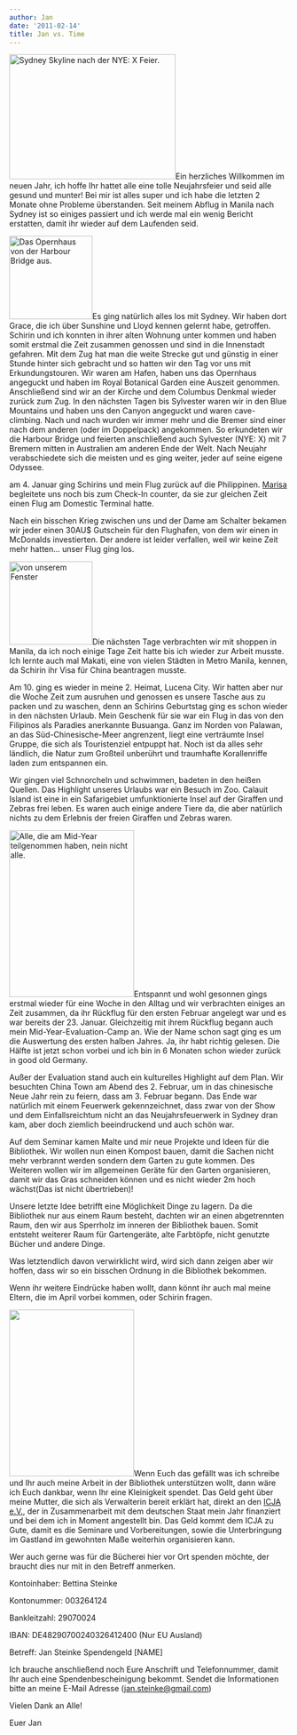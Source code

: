```yaml
---
author: Jan
date: '2011-02-14'
title: Jan vs. Time
---
```


[<img src="https://jan-steinke.de/wordpress/wp-content/uploads/2011/02/SAM_2862-300x225.jpg" alt="Sydney Skyline nach der NYE: X Feier." title="Nach dem Feuerwerk" width="300" height="225" class="alignright size-medium wp-image-310" />](https://jan-steinke.de/wordpress/wp-content/uploads/2011/02/SAM_2862.jpg)Ein herzliches Willkommen im neuen Jahr, ich hoffe Ihr hattet alle eine tolle Neujahrsfeier und seid alle gesund und munter! Bei mir ist alles super und ich habe die letzten 2 Monate ohne Probleme überstanden. Seit meinem Abflug in Manila nach Sydney ist so einiges passiert und ich werde mal ein wenig Bericht erstatten, damit ihr wieder auf dem Laufenden seid.

[<img src="https://jan-steinke.de/wordpress/wp-content/uploads/2011/02/SAM_2700-150x150.jpg" alt="Das Opernhaus von der Harbour Bridge aus." title="Das Opernhaus" width="150" height="150" class="alignleft size-thumbnail wp-image-312" />](https://jan-steinke.de/wordpress/wp-content/uploads/2011/02/SAM_2700.jpg)Es ging natürlich alles los mit Sydney. Wir haben dort Grace, die ich über Sunshine und Lloyd kennen gelernt habe, getroffen. Schirin und ich konnten in ihrer alten Wohnung unter kommen und haben somit erstmal die Zeit zusammen genossen und sind in die Innenstadt gefahren. Mit dem Zug hat man die weite Strecke gut und günstig in einer Stunde hinter sich gebracht und so hatten wir den Tag vor uns mit Erkundungstouren. Wir waren am Hafen, haben uns das Opernhaus angeguckt und haben im Royal Botanical Garden eine Auszeit genommen. Anschließend sind wir an der Kirche und dem Columbus Denkmal wieder zurück zum Zug. In den nächsten Tagen bis Sylvester waren wir in den Blue Mountains und haben uns den Canyon angeguckt und waren cave-climbing. Nach und nach wurden wir immer mehr und die Bremer sind einer nach dem anderen (oder im Doppelpack) angekommen. So erkundeten wir die Harbour Bridge und feierten anschließend auch Sylvester (NYE: X) mit 7 Bremern mitten in Australien am anderen Ende der Welt. Nach Neujahr verabschiedete sich die meisten und es ging weiter, jeder auf seine eigene Odyssee.

am 4. Januar ging Schirins und mein Flug zurück auf die Philippinen. [Marisa](http://oztralia.jimdo.com/) begleitete uns noch bis zum Check-In counter, da sie zur gleichen Zeit einen Flug am Domestic Terminal hatte.

Nach ein bisschen Krieg zwischen uns und der Dame am Schalter bekamen wir jeder einen 30AU$ Gutschein für den Flughafen, von dem wir einen in McDonalds investierten. Der andere ist leider verfallen, weil wir keine Zeit mehr hatten&#8230; unser Flug ging los.

[<img src="http://img4.jan-steinke.de/wordpress/wp-content/uploads/2011/02/SAM_2914-150x150.jpg" alt="von unserem Fenster" title="Sonnenuntergang" width="150" height="150" class="alignleft size-thumbnail wp-image-314" />](https://jan-steinke.de/wordpress/wp-content/uploads/2011/02/SAM_2914.jpg)Die nächsten Tage verbrachten wir mit shoppen in Manila, da ich noch einige Tage Zeit hatte bis ich wieder zur Arbeit musste. Ich lernte auch mal Makati, eine von vielen Städten in Metro Manila, kennen, da Schirin ihr Visa für China beantragen musste.

Am 10. ging es wieder in meine 2. Heimat, Lucena City. Wir hatten aber nur die Woche Zeit zum ausruhen und genossen es unsere Tasche aus zu packen und zu waschen, denn an Schirins Geburtstag ging es schon wieder in den nächsten Urlaub. Mein Geschenk für sie war ein Flug in das von den Filipinos als Paradies anerkannte Busuanga. Ganz im Norden von Palawan, an das Süd-Chinesische-Meer angrenzent, liegt eine verträumte Insel Gruppe, die sich als Touristenziel entpuppt hat. Noch ist da alles sehr ländlich, die Natur zum Großteil unberührt und traumhafte Korallenriffe laden zum entspannen ein.

Wir gingen viel Schnorcheln und schwimmen, badeten in den heißen Quellen. Das Highlight unseres Urlaubs war ein Besuch im Zoo. Calauit Island ist eine in ein Safarigebiet umfunktionierte Insel auf der Giraffen und Zebras frei leben. Es waren auch einige andere Tiere da, die aber natürlich nichts zu dem Erlebnis der freien Giraffen und Zebras waren.

[<img src="https://jan-steinke.de/wordpress/wp-content/uploads/2011/02/SAM_2990-225x300.jpg" alt="Alle, die am Mid-Year teilgenommen haben, nein nicht alle." title="Team ICJA + Freunde" width="225" height="300" class="alignright size-medium wp-image-316" />](https://jan-steinke.de/wordpress/wp-content/uploads/2011/02/SAM_2990.jpg)Entspannt und wohl gesonnen gings erstmal wieder für eine Woche in den Alltag und wir verbrachten einiges an Zeit zusammen, da ihr Rückflug für den ersten Februar angelegt war und es war bereits der 23. Januar. Gleichzeitig mit ihrem Rückflug begann auch mein Mid-Year-Evaluation-Camp an. Wie der Name schon sagt ging es um die Auswertung des ersten halben Jahres. Ja, ihr habt richtig gelesen. Die Hälfte ist jetzt schon vorbei und ich bin in 6 Monaten schon wieder zurück in good old Germany.

Außer der Evaluation stand auch ein kulturelles Highlight auf dem Plan. Wir besuchten China Town am Abend des 2. Februar, um in das chinesische Neue Jahr rein zu feiern, dass am 3. Februar begann. Das Ende war natürlich mit einem Feuerwerk gekennzeichnet, dass zwar von der Show und dem Einfallsreichtum nicht an das Neujahrsfeuerwerk in Sydney dran kam, aber doch ziemlich beeindruckend und auch schön war.

Auf dem Seminar kamen Malte und mir neue Projekte und Ideen für die Bibliothek. Wir wollen nun einen Kompost bauen, damit die Sachen nicht mehr verbrannt werden sondern dem Garten zu gute kommen. Des Weiteren wollen wir im allgemeinen Geräte für den Garten organisieren, damit wir das Gras schneiden können und es nicht wieder 2m hoch wächst(Das ist nicht übertrieben)!

Unsere letzte Idee betrifft eine Möglichkeit Dinge zu lagern. Da die Bibliothek nur aus einem Raum besteht, dachten wir an einen abgetrennten Raum, den wir aus Sperrholz im inneren der Bibliothek bauen. Somit entsteht weiterer Raum für Gartengeräte, alte Farbtöpfe, nicht genutzte Bücher und andere Dinge.

Was letztendlich davon verwirklicht wird, wird sich dann zeigen aber wir hoffen, dass wir so ein bisschen Ordnung in die Bibliothek bekommen.

Wenn ihr weitere Eindrücke haben wollt, dann könnt ihr auch mal meine Eltern, die im April vorbei kommen, oder Schirin fragen.

[<img src="https://jan-steinke.de/wordpress/wp-content/uploads/2011/02/SAM_3081-225x300.jpg" alt="" title="unsere Kids" width="225" height="300" class="alignleft size-medium wp-image-318" />](https://jan-steinke.de/wordpress/wp-content/uploads/2011/02/SAM_3081.jpg)Wenn Euch das gefällt was ich schreibe und Ihr auch meine Arbeit in der Bibliothek unterstützen wollt, dann wäre ich Euch dankbar, wenn Ihr eine Kleinigkeit spendet. Das Geld geht über meine Mutter, die sich als Verwalterin bereit erklärt hat, direkt an den [ICJA e.V.](http://www.icja.de/), der in Zusammenarbeit mit dem deutschen Staat mein Jahr finanziert und bei dem ich in Moment angestellt bin. Das Geld kommt dem ICJA zu Gute, damit es die Seminare und Vorbereitungen, sowie die Unterbringung im Gastland im gewohnten Maße weiterhin organisieren kann.

Wer auch gerne was für die Bücherei hier vor Ort spenden möchte, der braucht dies nur mit in den Betreff anmerken.

Kontoinhaber: Bettina Steinke

Kontonummer: 003264124

Bankleitzahl: 29070024

IBAN: DE48290700240326412400 (Nur EU Ausland)

Betreff: Jan Steinke Spendengeld [NAME]

Ich brauche anschließend noch Eure Anschrift und Telefonnummer, damit Ihr auch eine Spendenbescheinigung bekommt. Sendet die Informationen bitte an meine E-Mail Adresse (jan.steinke@gmail.com)

Vielen Dank an Alle!

Euer Jan
